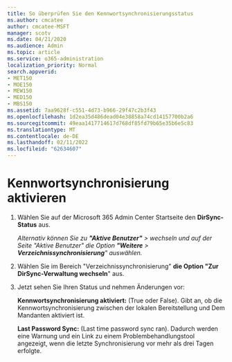 ```yaml
---
title: So überprüfen Sie den Kennwortsynchronisierungsstatus
ms.author: cmcatee
author: cmcatee-MSFT
manager: scotv
ms.date: 04/21/2020
ms.audience: Admin
ms.topic: article
ms.service: o365-administration
localization_priority: Normal
search.appverid:
- MET150
- MOE150
- MEW150
- MED150
- MBS150
ms.assetid: 7aa9628f-c551-4d73-b966-29f47c2b3f43
ms.openlocfilehash: 1d2ea35d486dead04e38858a74cd14157700b2a6
ms.sourcegitcommit: 49eaa1417714617d768df85fd79b65e35b6e5c83
ms.translationtype: MT
ms.contentlocale: de-DE
ms.lasthandoff: 02/11/2022
ms.locfileid: "62634607"
---
```

# <a name="enable-password-sync"></a>Kennwortsynchronisierung aktivieren

1.  Wählen Sie auf der Microsoft 365 Admin Center Startseite den **DirSync-Status** aus. 
    
     *Alternativ können Sie zu **"Aktive Benutzer"** \> wechseln und auf der Seite "Aktive Benutzer" die Option **"Weitere** \> **Verzeichnissynchronisierung**" auswählen.* 
    
2. Wählen Sie im Bereich "Verzeichnissynchronisierung" **die Option "Zur DirSync-Verwaltung wechseln**" aus. 
    
3. Jetzt sehen Sie Ihren Status und nehmen Änderungen vor:
    
    **Kennwortsynchronisierung aktiviert:** (True oder False). Gibt an, ob die Kennwortsynchronisierung zwischen der lokalen Bereitstellung und Dem Mandanten aktiviert ist. 
    
    **Last Password Sync:** (Last time password sync ran). Dadurch werden eine Warnung und ein Link zu einem Problembehandlungstool angezeigt, wenn die letzte Synchronisierung vor mehr als drei Tagen erfolgte. 
    


